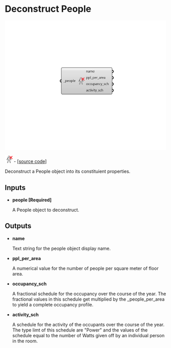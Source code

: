 # Deconstruct People

![](../../.gitbook/assets/Deconstruct_People.png)

![](../../.gitbook/assets/Deconstruct_People%20%281%29.png) - [\[source code\]](https://github.com/ladybug-tools/honeybee-grasshopper-energy/blob/master/honeybee_grasshopper_energy/src//HB%20Deconstruct%20People.py)

Deconstruct a People object into its constituient properties.

## Inputs

* **people \[Required\]**

  A People object to deconstruct. 

## Outputs

* **name**

  Text string for the people object display name. 

* **ppl\_per\_area**

  A numerical value for the number of people per square meter of floor area. 

* **occupancy\_sch**

  A fractional schedule for the occupancy over the course of the year. The fractional values in this schedule get multiplied by the \_people\_per\_area to yield a complete occupancy profile. 

* **activity\_sch**

  A schedule for the activity of the occupants over the course of the year. The type limt of this schedule are "Power" and the values of the schedule equal to the number of Watts given off by an individual person in the room. 

